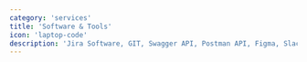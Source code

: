 ```yaml
---
category: 'services'
title: 'Software & Tools'
icon: 'laptop-code'
description: 'Jira Software, GIT, Swagger API, Postman API, Figma, Slack, VSCode'
---
```

